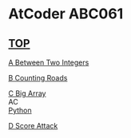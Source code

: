 # AtCoder ABC061  

## <a href="https://atcoder.jp/contests/abc061" target="_blank" rel="noopener noreferrer">TOP</a>  

<a href="https://atcoder.jp/contests/abc061/tasks/abc061_a" target="_blank" rel="noopener noreferrer">A Between Two Integers</a>  
<a href="https://atcoder.jp/contests/abc061/submissions/" target="_blank" rel="noopener noreferrer"></a>  

<a href="https://atcoder.jp/contests/abc061/tasks/abc061_b" target="_blank" rel="noopener noreferrer">B Counting Roads</a>  
<a href="https://atcoder.jp/contests/abc061/submissions/" target="_blank" rel="noopener noreferrer"></a>  

<a href="https://atcoder.jp/contests/abc061/tasks/abc061_c" target="_blank" rel="noopener noreferrer">C Big Array</a>  
AC  
<a href="https://atcoder.jp/contests/abc061/submissions/15528453" target="_blank" rel="noopener noreferrer">Python</a>  

<a href="https://atcoder.jp/contests/abc061/tasks/abc061_d" target="_blank" rel="noopener noreferrer">D Score Attack</a>  
<a href="https://atcoder.jp/contests/abc061/submissions/" target="_blank" rel="noopener noreferrer"></a>  

